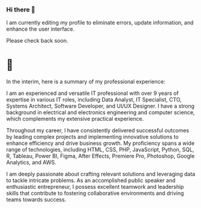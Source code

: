 ### Hi there 👋

<!--
**Fejiro-eni/fejiro-eni** is a ✨ _special_ ✨ repository because its `README.md` (this file) appears on your GitHub profile.

Here are some ideas to get you started:

- 🔭 I’m currently working on ...
- 🌱 I’m currently learning ...
- 👯 I’m looking to collaborate on ...
- 🤔 I’m looking for help with ...
- 💬 Ask me about ...
- 📫 How to reach me: ...
- 😄 Pronouns: ...
- ⚡ Fun fact: ...
-->

I am currently editing my profile to eliminate errors, update information, and enhance the user interface.

Please check back soon.

# 💖


In the interim, here is a summary of my professional experience:

I am an experienced and versatile IT professional with over 9 years of expertise in various IT roles, including Data Analyst, IT Specialist, CTO, Systems Architect, Software Developer, and UI/UX Designer. I have a strong background in electrical and electronics engineering and computer science, which complements my extensive practical experience.

Throughout my career, I have consistently delivered successful outcomes by leading complex projects and implementing innovative solutions to enhance efficiency and drive business growth. My proficiency spans a wide range of technologies, including HTML, CSS, PHP, JavaScript, Python, SQL, R, Tableau, Power BI, Figma, After Effects, Premiere Pro, Photoshop, Google Analytics, and AWS.

I am deeply passionate about crafting relevant solutions and leveraging data to tackle intricate problems. As an accomplished public speaker and enthusiastic entrepreneur, I possess excellent teamwork and leadership skills that contribute to fostering collaborative environments and driving teams towards success.
<!-- #### Here's whats up with me at the moment
- There is nothing here for now
-  -->

